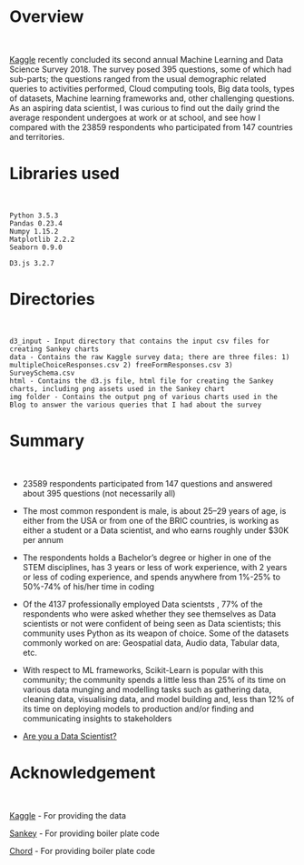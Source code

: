 <h1>Overview</h1></br>

[Kaggle](https://www.kaggle.com/kaggle/kaggle-survey-2018) recently concluded its second annual Machine Learning and Data Science Survey 2018. The survey posed 395 questions, some of which had sub-parts; the questions ranged from the usual demographic related queries to activities performed, Cloud computing tools, Big data tools, types of datasets, Machine learning frameworks and, other challenging questions.
As an aspiring data scientist, I was curious to find out the daily grind the average respondent undergoes at work or at school, and see how I compared with the 23859 respondents who participated from 147 countries and territories.
</br>
<h1>Libraries used</h1></br>

```
Python 3.5.3
Pandas 0.23.4
Numpy 1.15.2
Matplotlib 2.2.2
Seaborn 0.9.0

D3.js 3.2.7
```

<h1>Directories</h1></br>

```
d3_input - Input directory that contains the input csv files for creating Sankey charts
data - Contains the raw Kaggle survey data; there are three files: 1) multipleChoiceResponses.csv 2) freeFormResponses.csv 3) SurveySchema.csv
html - Contains the d3.js file, html file for creating the Sankey charts, including png assets used in the Sankey chart
img folder - Contains the output png of various charts used in the Blog to answer the various queries that I had about the survey
```

<h1>Summary</h1></br>

+ 23589 respondents participated from 147 questions and answered about 395 questions (not necessarily all)</br>

+ The most common respondent is male, is about 25–29 years of age, is either from the USA or from one of the BRIC countries, is working   as either a student or a Data scientist, and who earns roughly under $30K per annum</br>

+ The respondents holds a Bachelor’s degree or higher in one of the STEM disciplines, has 3 years or less of work experience, with 2       years or less of coding experience, and spends anywhere from 1%-25% to 50%-74% of his/her time in coding</br>

+ Of the 4137 professionally employed Data scientsts , 77% of the respondents who were asked whether they see themselves as Data           scientists or not were confident of being seen as Data scientists; this community uses Python as its weapon of choice. Some of the       datasets commonly worked on are: Geospatial data, Audio data, Tabular data, etc.</br>

+ With respect to ML frameworks, Scikit-Learn is popular with this community; the community spends a little less than 25% of its time on   various data munging and modelling tasks such as gathering data, cleaning data, visualising data, and model building and, less than     12% of its time on deploying models to production and/or finding and communicating insights to stakeholders</br>

+ [Are you a Data Scientist?](https://medium.com/@laxmsun/are-you-a-data-scientist-4ca03d00a316)
<h1>Acknowledgement</h1></br>

[Kaggle](https://www.kaggle.com/kaggle/kaggle-survey-2018) - For providing the data

[Sankey](http://bl.ocks.org/d3noob/c9b90689c1438f57d649) - For providing boiler plate code

[Chord](https://www.delimited.io/blog/2013/12/8/chord-diagrams-in-d3) - For providing boiler plate code





